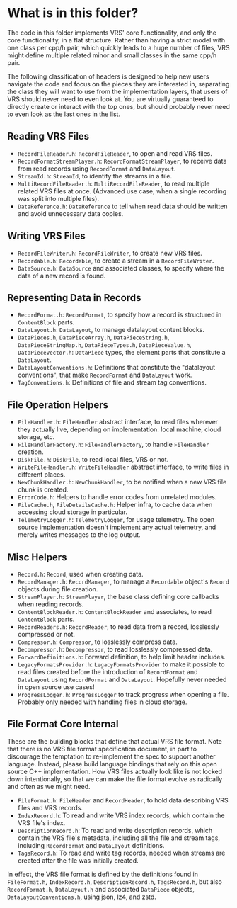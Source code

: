 # What is in this folder?

The code in this folder implements VRS' core functionality, and only the core functionality, in a flat structure. Rather than having a strict model with one class per cpp/h pair, which quickly leads to a huge number of files, VRS might define multiple related minor and small classes in the same cpp/h pair.

The following classification of headers is designed to help new users navigate the code and focus on the pieces they are interested in, separating the class they will want to use from the implementation layers, that users of VRS should never need to even look at. You are virtually guaranteed to directly create or interact with the top ones, but should probably never need to even look as the last ones in the list.

## Reading VRS Files

- `RecordFileReader.h`: `RecordFileReader`, to open and read VRS files.
- `RecordFormatStreamPlayer.h`: `RecordFormatStreamPlayer`, to receive data from read records using `RecordFormat` and `DataLayout`.
- `StreamId.h`: `StreamId`, to identify the streams in a file.
- `MultiRecordFileReader.h`: `MultiRecordFileReader`, to read multiple related VRS files at once. (Advanced use case, when a single recording was split into multiple files).
- `DataReference.h`: `DataReference` to tell when read data should be written and avoid unnecessary data copies.

## Writing VRS Files

- `RecordFileWriter.h`: `RecordFileWriter`, to create new VRS files.
- `Recordable.h`: `Recordable`, to create a stream in a `RecordFileWriter`.
- `DataSource.h`: `DataSource` and associated classes, to specify where the data of a new record is found.

## Representing Data in Records

- `RecordFormat.h`: `RecordFormat`, to specify how a record is structured in `ContentBlock` parts.
- `DataLayout.h`: `DataLayout`, to manage datalayout content blocks.
- `DataPieces.h`, `DataPieceArray.h`, `DataPieceString.h`, `DataPieceStringMap.h`, `DataPieceTypes.h`, `DataPieceValue.h`, `DataPieceVector.h`: `DataPiece` types, the element parts that constitute a `DataLayout`.
- `DataLayoutConventions.h`: Definitions that constitute the "datalayout conventions", that make `RecordFormat` and `DataLayout` work.
- `TagConventions.h`: Definitions of file and stream tag conventions.

## File Operation Helpers

- `FileHandler.h`: `FileHandler` abstract interface, to read files wherever they actually live, depending on implementation: local machine, cloud storage, etc.
- `FileHandlerFactory.h`: `FileHandlerFactory`, to handle `FileHandler` creation.
- `DiskFile.h`: `DiskFile`, to read local files, VRS or not.
- `WriteFileHandler.h`: `WriteFileHandler` abstract interface, to write files in different places.
- `NewChunkHandler.h`: `NewChunkHandler`, to be notified when a new VRS file chunk is created.
- `ErrorCode.h`: Helpers to handle error codes from unrelated modules.
- `FileCache.h`, `FileDetailsCache.h`: Helper infra, to cache data when accessing cloud storage in particular.
- `TelemetryLogger.h`: `TelemetryLogger`, for usage telemetry. The open source implementation doesn't implement any actual telemetry, and merely writes messages to the log output.

## Misc Helpers

- `Record.h`: `Record`, used when creating data.
- `RecordManager.h`: `RecordManager`, to manage a `Recordable` object's `Record` objects during file creation.
- `StreamPlayer.h`: `StreamPlayer`, the base class defining core callbacks when reading records.
- `ContentBlockReader.h`: `ContentBlockReader` and associates, to read `ContentBlock` parts.
- `RecordReaders.h`: `RecordReader`, to read data from a record, losslessly compressed or not.
- `Compressor.h`: `Compressor`, to losslessly compress data.
- `Decompressor.h`: `Decompressor`, to read losslessly compressed data.
- `ForwardDefinitions.h`: Forward definition, to help limit header includes.
- `LegacyFormatsProvider.h`: `LegacyFormatsProvider` to make it possible to read files created before the introduction of `RecordFormat` and `DataLayout` using `RecordFormat` and `DataLayout`. Hopefully never needed in open source use cases!
- `ProgressLogger.h`: `ProgressLogger` to track progress when opening a file. Probably only needed with handling files in cloud storage.

## File Format Core Internal

These are the building blocks that define that actual VRS file format. Note that there is no VRS file format specification document, in part to discourage the temptation to re-implement the spec to support another language. Instead, please build language bindings that rely on this open source C++ implementation. How VRS files actually look like is not locked down intentionally, so that we can make the file format evolve as radically and often as we might need.

- `FileFormat.h`: `FileHeader` and `RecordHeader`, to hold data describing VRS files and VRS records.
- `IndexRecord.h`: To read and write VRS index records, which contain the VRS file's index.
- `DescriptionRecord.h`: To read and write description records, which contain the VRS file's metadata, including all the file and stream tags, including `RecordFormat` and `DataLayout` definitions.
- `TagsRecord.h`: To read and write tag records, needed when streams are created after the file was initially created.

In effect, the VRS file format is defined by the definitions found in `FileFormat.h`, `IndexRecord.h`, `DescriptionRecord.h`, `TagsRecord.h`, but also `RecordFormat.h`, `DataLayout.h` and associated `DataPiece` objects, `DataLayoutConventions.h`, using json, lz4, and zstd.
